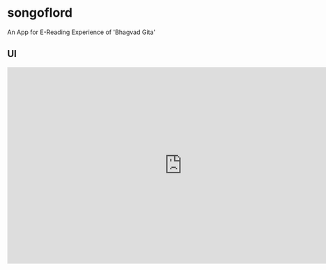 # songoflord

An App for E-Reading Experience of 'Bhagvad Gita'

## UI 
<iframe style="border: 1px solid rgba(0, 0, 0, 0.1);" width="800" height="450" src="https://embed.figma.com/design/yB2N4SZ1LJWzZXka1slFVg/Song-Of-Lord---Bhagvad-Gita?embed-host=share" allowfullscreen></iframe>
